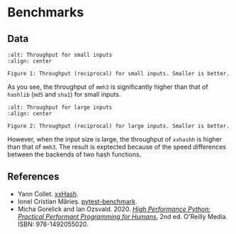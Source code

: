 # Benchmarks

## Data

```{figure} images/throughput_small_inputs.png
:alt: Throughput for small inputs
:align: center

Figure 1: Throughput (reciprocal) for small inputs. Smaller is better.
```

As you see, the throughput of `mmh3` is significantly
higher than that of `hashlib` (`md5` and `sha1`) for small inputs.

```{figure} images/throughput_large_inputs.png
:alt: Throughput for large inputs
:align: center

Figure 2: Throughput (reciprocal) for large inputs. Smaller is better.
```

However, when the input size is large, the throughput of `xxhashh` is higher
than that of `mmh3`. The result is exptected because of the speed differences
between the backends of two hash functions.

## References

- Yann Collet. [xxHash].
- Ionel Cristian Mărieș.
  [pytest-benchmark].
- Micha Gorelick and Ian Ozsvald. 2020.
  _[High Performance Python: Practical Performant Programming for Humans]_,
  2nd ed. O'Reilly Media. ISBN: 978-1492055020.

[xxHash]: https://github.com/Cyan4973/xxHash
[pytest-benchmark]: https://github.com/ionelmc/pytest-benchmark
[High Performance Python: Practical Performant Programming for Humans]: https://www.oreilly.com/library/view/high-performance-python/9781492055013/
